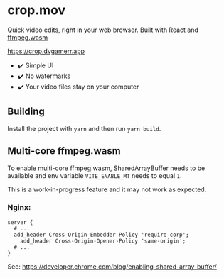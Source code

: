 # crop.mov

Quick video edits, right in your web browser. Built with React and [ffmpeg.wasm](https://github.com/ffmpegwasm/ffmpeg.wasm)

https://crop.dvgamerr.app

- ✔️ Simple UI
- ✔️ No watermarks
- ✔️ Your video files stay on your computer

## Building

Install the project with `yarn` and then run `yarn build`.

## Multi-core ffmpeg.wasm

To enable multi-core ffmpeg.wasm, SharedArrayBuffer needs to be available and env variable `VITE_ENABLE_MT` needs to equal `1`.

This is a work-in-progress feature and it may not work as expected.

### Nginx:

```nginx
server {
  # ...
  add_header Cross-Origin-Embedder-Policy 'require-corp';
	add_header Cross-Origin-Opener-Policy 'same-origin';
  # ...
}

```

See: https://developer.chrome.com/blog/enabling-shared-array-buffer/
